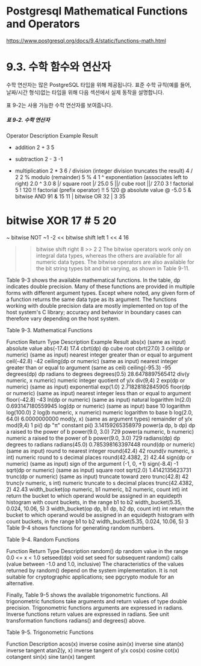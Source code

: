 # Postgresql Mathematical Functions and Operators
https://www.postgresql.org/docs/9.4/static/functions-math.html

# 9.3. 수학 함수와 연산자

수학 연산자는 많은 PostgreSQL 타입을 위해 제공됩니다. 표준 수학 규칙(예를 들어, 날짜/시간 형식)없는 타입을 위해  다음 섹션에서 실제 동작을 설명합니다. 

표 9-2는 사용 가능한 수학 연산자를 보여줍니다.

##### 표 9-2. 수학 연산자

Operator	Description	Example	Result
+	addition	2 + 3	5
-	subtraction	2 - 3	-1
*	multiplication	2 * 3	6
/	division (integer division truncates the result)	4 / 2	2
%	modulo (remainder)	5 % 4	1
^	exponentiation (associates left to right)	2.0 ^ 3.0	8
|/	square root	|/ 25.0	5
||/	cube root	||/ 27.0	3
!	factorial	5 !	120
!!	factorial (prefix operator)	!! 5	120
@	absolute value	@ -5.0	5
&	bitwise AND	91 & 15	11
|	bitwise OR	32 | 3	35
#	bitwise XOR	17 # 5	20
~	bitwise NOT	~1	-2
<<	bitwise shift left	1 << 4	16
>>	bitwise shift right	8 >> 2	2
The bitwise operators work only on integral data types, whereas the others are available for all numeric data types. The bitwise operators are also available for the bit string types bit and bit varying, as shown in Table 9-11.

Table 9-3 shows the available mathematical functions. In the table, dp indicates double precision. Many of these functions are provided in multiple forms with different argument types. Except where noted, any given form of a function returns the same data type as its argument. The functions working with double precision data are mostly implemented on top of the host system's C library; accuracy and behavior in boundary cases can therefore vary depending on the host system.

Table 9-3. Mathematical Functions

Function	Return Type	Description	Example	Result
abs(x)	(same as input)	absolute value	abs(-17.4)	17.4
cbrt(dp)	dp	cube root	cbrt(27.0)	3
ceil(dp or numeric)	(same as input)	nearest integer greater than or equal to argument	ceil(-42.8)	-42
ceiling(dp or numeric)	(same as input)	nearest integer greater than or equal to argument (same as ceil)	ceiling(-95.3)	-95
degrees(dp)	dp	radians to degrees	degrees(0.5)	28.6478897565412
div(y numeric, x numeric)	numeric	integer quotient of y/x	div(9,4)	2
exp(dp or numeric)	(same as input)	exponential	exp(1.0)	2.71828182845905
floor(dp or numeric)	(same as input)	nearest integer less than or equal to argument	floor(-42.8)	-43
ln(dp or numeric)	(same as input)	natural logarithm	ln(2.0)	0.693147180559945
log(dp or numeric)	(same as input)	base 10 logarithm	log(100.0)	2
log(b numeric, x numeric)	numeric	logarithm to base b	log(2.0, 64.0)	6.0000000000
mod(y, x)	(same as argument types)	remainder of y/x	mod(9,4)	1
pi()	dp	"π" constant	pi()	3.14159265358979
power(a dp, b dp)	dp	a raised to the power of b	power(9.0, 3.0)	729
power(a numeric, b numeric)	numeric	a raised to the power of b	power(9.0, 3.0)	729
radians(dp)	dp	degrees to radians	radians(45.0)	0.785398163397448
round(dp or numeric)	(same as input)	round to nearest integer	round(42.4)	42
round(v numeric, s int)	numeric	round to s decimal places	round(42.4382, 2)	42.44
sign(dp or numeric)	(same as input)	sign of the argument (-1, 0, +1)	sign(-8.4)	-1
sqrt(dp or numeric)	(same as input)	square root	sqrt(2.0)	1.4142135623731
trunc(dp or numeric)	(same as input)	truncate toward zero	trunc(42.8)	42
trunc(v numeric, s int)	numeric	truncate to s decimal places	trunc(42.4382, 2)	42.43
width_bucket(op numeric, b1 numeric, b2 numeric, count int)	int	return the bucket to which operand would be assigned in an equidepth histogram with count buckets, in the range b1 to b2	width_bucket(5.35, 0.024, 10.06, 5)	3
width_bucket(op dp, b1 dp, b2 dp, count int)	int	return the bucket to which operand would be assigned in an equidepth histogram with count buckets, in the range b1 to b2	width_bucket(5.35, 0.024, 10.06, 5)	3
Table 9-4 shows functions for generating random numbers.

Table 9-4. Random Functions

Function	Return Type	Description
random()	dp	random value in the range 0.0 <= x < 1.0
setseed(dp)	void	set seed for subsequent random() calls (value between -1.0 and 1.0, inclusive)
The characteristics of the values returned by random() depend on the system implementation. It is not suitable for cryptographic applications; see pgcrypto module for an alternative.

Finally, Table 9-5 shows the available trigonometric functions. All trigonometric functions take arguments and return values of type double precision. Trigonometric functions arguments are expressed in radians. Inverse functions return values are expressed in radians. See unit transformation functions radians() and degrees() above.

Table 9-5. Trigonometric Functions

Function	Description
acos(x)	inverse cosine
asin(x)	inverse sine
atan(x)	inverse tangent
atan2(y, x)	inverse tangent of y/x
cos(x)	cosine
cot(x)	cotangent
sin(x)	sine
tan(x)	tangent

